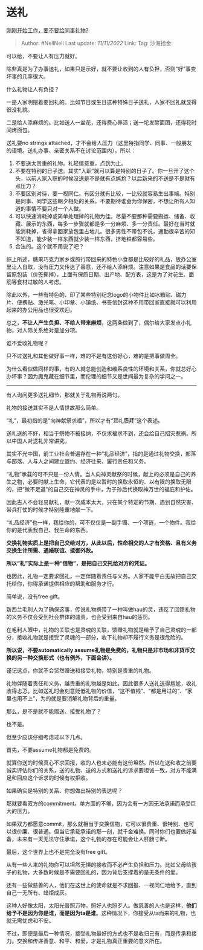 # 送礼

[刚刚开始工作，要不要给同事礼物?](https://www.zhihu.com/question/526680023/answer/2743565175)

> Author: #NellNell
> Last update: *11/11/2022*
> Link:
> Tag:
> 沙海拾金:

可以给，不要让人有压力就好。

除非真是为了办事送礼，如果只是示好，就不要让收到的人有负担，否则“好”事变坏事的几率很大。

什么礼物让人有负担？

一是人家明摆着要回礼的。比如节日或生日这种特殊日子送礼，人家不回礼就显得很没礼貌。

二是给人添麻烦的。比如送人一盆花，还得费心养活；送一坨发酵面团，还得花时间烤面包。

送礼要no strings attached，才不会给人压力（这里特指同学、同事、一般朋友的语境。送礼办事、亲密关系不在讨论范围内）。所以：

1. 不要送太贵重的礼物。礼轻情意重，点到为止。
2. 不要在特别的日子送。其实“入职”就可以算是特别的日子了。你一旦开了这个头，以前人家入职的时候没送是不是就有点尴尬？以后新来的不送是不是就有点压力？
3. 不要区别对待，要一视同仁。有区分就有比较，一比较就容易生出事端。特别是同事、同学这些朝夕相处的关系，不要期待谁会为你保密，不想让所有人知道的事情不要只对一个人做。
4. 可以快速消耗掉或简单处理掉的礼物为佳。尽量不要那种需要搬运、储备、收藏、展示的东西，每多一步骤就都是多一分麻烦、多一分责任。最好在当时就能消耗掉，省得拿回家放包里占地儿。很多男性不带包不说，通勤很辛苦的知不知道，能少装一样东西就少装一样东西，挤地铁都容易些。
5. 合法的。这个就不用说了吧？

综上所述，糖果巧克力家乡或旅行带回来的特色小食都是比较好的礼品，放办公室里让人自取，没有压力又传达了善意，还不给人添麻烦。注意如果是食品的话要保留原包装（价签撕掉），上面有保质日期、出产地、配方表，这是为了对花生、面筋等食材过敏的人考虑。

除此以外，一些有特色的、印了某些特别纪念logo的小物件比如冰箱贴、磁力片、便携贴、激光笔、小印章、小镇纸、书签信封这种不用带回家直接就可以利用起来的办公用品也很受欢迎。

总之，**不让人产生负担、不给人带来麻烦**，这两条做到了，偶尔给大家发点小礼物，对人际关系绝对是加分项。

谁不爱收礼物呢？

只不过送礼和其他做好事一样，难的不是有这份好心，难的是把事做周全。

为什么看似做同样的事，有的人就总能创造和维系良性的环境和关系，你就总好心办坏事？因为魔鬼藏在细节里，而伦理的细节又是世间最为复杂的学问之一。

---

有人询问更多送礼细节，那就关于礼物再说两句。

礼物的接送其实不是人情世故那么简单。

“礼”，最初指的是“向神献祭求福”，所以才有“顶礼膜拜”这个表述。

送礼送的不好，相当于祭物不被接纳，不仅求福求不到，还会给自己招灾惹祸。所以中国人对送礼非常讲究。

其实不光中国，前工业社会普遍存在一种“礼品经济”，指的是通过礼物交换，部落与部落、人与人之间建立盟约、经济往来、履行责任和义务。

“礼物”承载的可不只是一份人情。当人向神灵献祭的时候，献上的必须是自己的养生之物，必要时献上生命。它代表的是以暂时的换取永恒的、以有限的换取无限的，把“微不足道”的自己交在神灵的手中，为子孙后代换取神万世的福庇和护佑。

因此古人不会轻易献礼，献一次成本太大，只在某个特定的节期、遇到自然灾害、带兵打仗的时候才特别隆重地献一下。

“礼品经济”也一样，我给你的，可不仅仅是一副手镯、一个项链，一个物件。我给你的是代表我自己、我生命的东西。

**交换礼物实质上是把自己交给对方，从此以后，性命相交的人才有资格、且有义务交换生计所需、通婚联谊、抵御外敌。**

**所以“礼”实际上是一种“信物”，是把自己交托给对方的凭证。**

也因此，礼物一定要求回礼，一定伴随着责任与义务。人家不能平白无故把自己交托给你，你得承诺提供相应的帮助和服务才行。

简单说，没有free gift。

新西兰毛利人为了确保这事，传说礼物携带了一种叫做hau的灵，违反了回馈礼物的义务不仅会受到社会群体的谴责，也会受到来自hau的惩罚。

在毛利人眼中，礼物的关联也是灵魂的关联，馈赠礼物就是给予了自己灵魂的一部分，接收礼物就是接受了灵魂的一部分，收下礼物却不履行义务是很危险的。

**所以说，不要automatically assume礼物是免费的，礼物只是非市场和非货币交换的另一种交换形式（也有例外，下面会讲）。**

谨记这点，你就不会贸然赠送和接受礼物，特别是贵重的礼物。

礼物伴随着责任和义务，越贵重的礼物越是如此。因此很多人送礼送得尴尬，收礼收得忐忑。比如送礼时会刻意贬低礼物的价值，“这不值钱”、“都是用过的”、“家里也用不上”，为的就是要消解礼物背后的重量。

那么，是不是就不能赠送、接受礼物了？

也不是。

但至少应该仔细考虑过以下几点。

首先，不要assume礼物都是免费的。

就算你送的时候真心不求回报，收的人也未必能有这份坦然。所以在送和收之前要诚实评估你们的关系，送的礼物、送的方式和送礼的诉求要坦诚一致，对方不能满足和回应这个诉求的时候有权拒收。

如果确实是特别的关系、你想做出特别的表达呢？

那就要看双方的commitment。单方面的不够，因为会有一方因无法承诺而承受巨大的压力。

如果双方都愿意commit，那么就相当于交换信物，它可以很贵重、很特别、也可以很价廉、很普通。但当它承载承诺的那一刻，就千金难换。同时你们也要做好准备，未来有一天无法守住承诺，这个礼物的存在可能会让人肝肠寸断。

最后，这个世界上也不是完全没有free gift。

从有一些人来的礼物你可以坦然无惧的接收而不必产生负担和压力。比如父母给孩子的礼物，大多数时候是不需要回礼的，因为背后支撑着的是无条件的爱。

还有一些做慈善的人，他们在这世上的使命就是不求回报、一视同仁地给予，直到自己一无所有、蜡炬成灰。

这种人好像太阳，太阳光普照万物，照好人也照歹人。做慈善的人也是这样，**他们给予不是因为你是谁，而是因为ta是谁**。这种情况下，你接受从ta而来的礼物，也就无需忧虑和不安。

不过，即便是最后一种情况，接受礼物最好的方式也不是收归己有，而是传承和接力。交换和传递善意、和平、和爱，才是礼物真正重要的意义所在。
